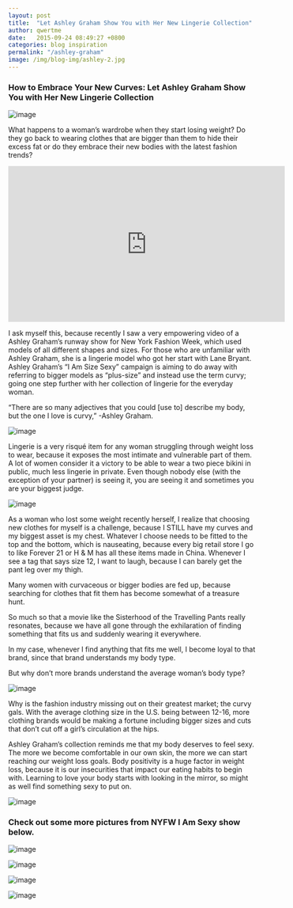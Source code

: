 ```yaml
---
layout: post
title:  "Let Ashley Graham Show You with Her New Lingerie Collection"
author: qwertme
date:   2015-09-24 08:49:27 +0800
categories: blog inspiration
permalink: "/ashley-graham"
image: /img/blog-img/ashley-2.jpg
---
```


### How to Embrace Your New Curves: Let Ashley Graham Show You with Her New Lingerie Collection

![image](/img/blog-img/ashley-1.jpg)

What happens to a woman’s wardrobe when they start losing weight? Do they go back to wearing clothes that are bigger than them to hide their excess fat or do they embrace their new bodies with the latest fashion trends?



<iframe width="560" height="315" src="https://www.youtube.com/embed/klbqIUj-5Pc" frameborder="0" allow="accelerometer; autoplay; encrypted-media; gyroscope; picture-in-picture" allowfullscreen></iframe>




I ask myself this, because recently I saw a very empowering video of a Ashley Graham’s runway show for New York Fashion Week, which used models of all different shapes and sizes. For those who are unfamiliar with Ashley Graham, she is a lingerie model who got her start with Lane Bryant. Ashley Graham’s “I Am Size Sexy” campaign is aiming to do away with referring to bigger models as “plus-size” and instead use the term curvy; going one step further with her collection of lingerie for the everyday woman.

“There are so many adjectives that you could [use to] describe my body, but the one I love is curvy,” -Ashley Graham.

![image](/img/blog-img/ashley-2.jpg)

Lingerie is a very risqué item for any woman struggling through weight loss to wear, because it exposes the most intimate and vulnerable part of them. A lot of women consider it a victory to be able to wear a two piece bikini in public, much less lingerie in private. Even though nobody else (with the exception of your partner) is seeing it, you are seeing it and sometimes you are your biggest judge.

![image](/img/blog-img/ashley-3.jpg)

As a woman who lost some weight recently herself, I realize that choosing new clothes for myself is a challenge, because I STILL  have my curves and my biggest asset is my chest. Whatever I choose needs to be fitted to the top and the bottom, which is nauseating, because every big retail store I go to like Forever 21 or H & M has all these items made in China. Whenever I see a tag that says size 12, I want to laugh, because I can barely get the pant leg over my thigh.


Many women with curvaceous or bigger bodies are fed up, because searching for clothes that fit them has become somewhat of a treasure hunt.


So much so that a movie like the Sisterhood of the Travelling Pants really resonates, because we have all gone through the exhilaration of finding something that fits us and suddenly wearing it everywhere.

In my case, whenever I find anything that fits me well, I become loyal to that brand, since that brand understands my body type.

But why don’t more brands understand the average woman’s body type?

![image](/img/blog-img/ashley-4.jpg)

Why is the fashion industry missing out on their greatest market; the curvy gals. With the average clothing size in the U.S. being between 12-16, more clothing brands would be making a fortune including bigger sizes and cuts that don’t cut off a girl’s circulation at the hips.

Ashley Graham’s collection reminds me that my body deserves to feel sexy. The more we become comfortable in our own skin, the more we can start reaching our weight loss goals. Body positivity is a huge factor in weight loss, because it is our insecurities that impact our eating habits to begin with. Learning to love your body starts with looking in the mirror, so might as well find something sexy to put on.


![image](/img/blog-img/ashley-5.jpg)


### Check out some more pictures from NYFW I Am Sexy show below.

![image](/img/blog-img/ashley-6.jpg)

![image](/img/blog-img/ashley-7.jpg)

![image](/img/blog-img/ashley-8.jpg)

![image](/img/blog-img/ashley-9.jpg)
